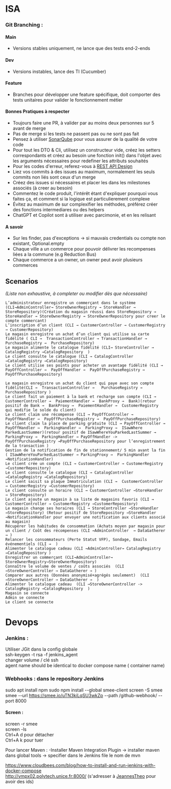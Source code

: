 # ISA

### Git Branching :

#### Main

* Versions stables uniquement, ne lance que des tests end-2-ends

#### Dev

* Versions instables, lance des TI (Cucumber)

#### Feature

* Branches pour développer une feature spécifique, doit comporter des tests unitaires pour valider le fonctionnement
  métier

#### Bonnes Pratiques à respecter

* Toujours faire une PR, à valider par au moins deux personnes sur 5 avant de merge
* Pas de merge si les tests ne passent pas ou ne sont pas fait
* Pensez à utiliser [SonarQube]() pour vous assurer de la qualité de votre code
* Pour tout les DTO & Cli, utilisez un constructeur vide, créez les setters correspondants et créez au besoin une
  fonction init() dans l'objet avec les arguments nécessaires pour redefiner les attributs souhaités
* Pour les codes d'erreur, referez-vous
  à [REST API Design](https://drive.google.com/file/d/1Vv8m1Sub5WFFe2O1NEZPyP88C0muBpUY/view)
* Liez vos commits à des issues au maximum, normalement les seuls commits non liés sont ceux d'un merge
* Créez des issues si nécessaires et placer les dans les milestones associés (à creer au besoin)
* Commentez le code produit, l'intérêt étant d'expliquer pourquoi vous faites ça, et comment si la logique est
  particulierement complexe
* Évitez au maximum de sur complexifier les méthodes, préférez créer des fonctions intermediares ou des helpers
* ChatGPT et Copilot sont à utiliser avec parcimonie, et en les relisant

#### A savoir

* Sur les finder, pas d'exceptions → si mauvais credentials ou compte non existant, Optional.empty
* Chaque ville a un commerce pour pouvoir délivrer les recompenses liées a la commune (e.g Reduction Bus)
* Chaque commerce a un owner, un owner peut avoir plusieurs commerces

## Scenarios

*(Liste non exhaustive, à completer ou modifier dès que nécessaire)*

    L’administrateur enregistre un commerçant dans le système (CLI→AdminController→ StoreOwnerRegistry → StoreHandler → StoreRepository)(Création du magasin réussi dans StoreRepository → StoreHandler → StoreOwnerRegistry → StoreOwnerRepository pour creer le compte commercant)
    L’inscription d’un client (CLI → CustomerController → CustomerRegistry → CustomerRepository)
    Le magasin enregistre un achat d’un client qui utilise sa carte fidélité ( CLI →  TransactionController → TransactionHandler → PurchaseRegistry →  PurchaseRepository)
    Le magasin alimente le catalogue fidélité (CLI→ StoreController → CatalogRegistry →CatalogRepository  )
    Le client consulte le catalogue (CLI → CatalogController →CatalogRegistry →CatalogRepository)
    Le client utilise ses points pour acheter un avantage fidélité (CLI → PayOffController →  PayOffHandler →  PayOffPurchaseRegistry →  PayOffPurchaseRepository)
    
    Le magasin enregistre un achat du client qui paye avec son compte fidélité(CLI →  TransactionController →   PurchaseRegistry →  PurchaseRepository )
    Le client fait un paiement à la bank et recharge son compte (CLI →  CustomerController →  PaiementHandler →  BankProxy →  Bank)(retour positif de Bank →  BankProxy →  PaiementHandler →  CustomerRegistry qui modifie le solde du client)
    Le client claim une récompense (CLI → PayOffController →  PayOffHandler →  PayOffPurchaseRegistry →  PayOffPurchaseRepository)
    Le client claim la place de parking gratuite (CLI → PayOffController →  PayOffHandler →  ParkingHandler →  ParkingProxy →  ISawWhere ParkedLastSummer)(retour positif de ISawWhereYouParkedLastSummer → ParkingProxy →  ParkingHandler → PayOffHandler -> PayOffPurchaseRegistry →PayOffPurchaseRepository pour l’enregistrement de la transaction )
    Gestion de la notification de fin de stationnement/ 5 min avant la fin ( ISawWhereYouParkedLastSummer → ParkingProxy →  ParkingHandler →NotificationHandler)
    Le client crée un compte (CLI → CustomerController → CustomerRegistry →CustomerRepository)
    Le client consulte le catalogue (CLI → CatalogController →CatalogRegistry →CatalogRepository)
    Le client saisit sa plaque Immatriculation (CLI →  CustomerController → CustomerRegistry →CustomerRepository)
    Le client consulte un horaire (CLI → CustomerController →StoreHandler → StoreRepository)
    Le client ajoute un magasin à sa liste de magasins favoris (CLI → CustomerController → CustomerRegistry →CustomerRepository)
    Le magasin change ses horaires (CLI → StoreController →StoreHandler →StoreRepository) (Retour positif de StoreRepository →StoreHandler →NotificationHandler pour envoyer une notification aux clients associé au magasin)
    Récupérer les habitudes de consommation (Achats moyen par magasin pour un client / Coût des récompenses (CLI →AdminController  → DataGatherer → )
    Relancer les consommateurs (Perte Statut VFP), Sondage, Emails événementiels (CLI →  )
    Alimenter le catalogue cadeau (CLI →AdminController→ CatalogRegistry →CatalogRepository )
    Enregistrer un commerçant (CLI→AdminController→ StoreOwnerRegistry→StoreOwnerRepository)
    Connaître le volume de ventes / coûts associés  (CLI →StoreOwnerController → DataGatherer → )
    Comparer aux autres (Données anonymisé+agrégés seulement)  (CLI →StoreOwnerController → DataGatherer →  )
    Alimenter le catalogue cadeau  (CLI →StoreOwnerController -> CatalogRegistry →CatalogRepository  )
    Magasin se connecte
    Admin se connecte
    Le client se connecte

# Devops

### Jenkins :

Utiliser JGit dans la config globale  
ssh-keygen -t rsa -f jenkins_agent  
changer volume / clé ssh  
agent name should be identical to docker compose name (
container name)

### Webhooks : dans le repository Jenkins

sudo apt install npm sudo npm install --global smee-client screen -S smee smee --url https://smee.io/uTN3kiLqSU3wkZp
--path /github-webhook/ --port 8000

#### Screen :

screen -r smee  
screen -ls  
Ctrl+A d pour détacher  
Ctrl+A k pour tuer

Pour lancer Maven :
-Installer Maven Integration Plugin → installer maven dans global tools -> specifier dans le Jenkins file le nom de mvn

https://www.cloudbees.com/blog/how-to-install-and-run-jenkins-with-docker-compose   
http://vmpx02.polytech.unice.fr:8000/ (s'adresser à [JeannesTheo](https://github.com/JeannesTheo) pour avoir des ids)
